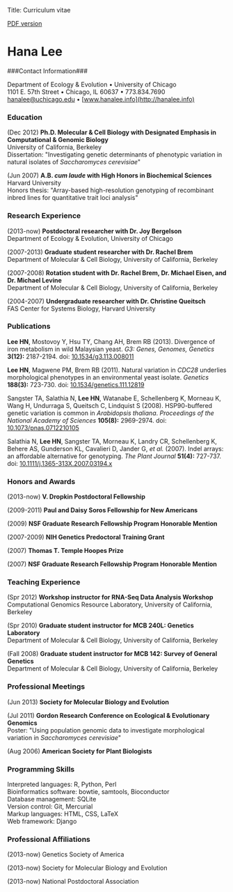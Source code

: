 Title: Curriculum vitae

[PDF version](../static/pdfs/cv.pdf)

# Hana Lee #

###Contact Information###

Department of Ecology & Evolution &bull; University of Chicago  
1101 E. 57th Street &bull; Chicago, IL 60637 &bull; 773.834.7690  
hanalee@uchicago.edu &bull; [www.hanalee.info](http://hanalee.info)

### Education ###

(Dec 2012) **Ph.D. Molecular & Cell Biology with Designated Emphasis in
Computational & Genomic Biology**  
University of California, Berkeley  
Dissertation: "Investigating genetic determinants of phenotypic variation in
natural isolates of _Saccharomyces cerevisiae_"   

(Jun 2007) **A.B. _cum laude_ with High Honors in Biochemical Sciences**  
Harvard University  
Honors thesis: "Array-based high-resolution genotyping of recombinant
inbred lines for quantitative trait loci analysis"  

### Research Experience ###

(2013-now) **Postdoctoral researcher with Dr. Joy Bergelson**    
Department of Ecology & Evolution, University of Chicago

(2007-2013) **Graduate student researcher with Dr. Rachel Brem**  
Department of Molecular  & Cell Biology, University of California, Berkeley  

(2007-2008) **Rotation student with Dr. Rachel Brem, Dr. Michael Eisen, and Dr.
Michael Levine**  
Department of Molecular  & Cell Biology, University of California, Berkeley  

(2004-2007) **Undergraduate researcher with Dr. Christine Queitsch**  
FAS Center for Systems Biology, Harvard University


### Publications ###

**Lee HN**, Mostovoy Y, Hsu TY, Chang AH, Brem RB (2013). Divergence of iron
metabolism in wild Malaysian yeast. _G3: Genes, Genomes, Genetics_
**3(12):** 2187-2194. doi: [10.1534/g3.113.008011](http://dx.doi.org/10.1534/g3.113.008011)

**Lee HN**, Magwene PM, Brem RB (2011). Natural variation in _CDC28_
underlies morphological phenotypes in an environmental yeast isolate.
_Genetics_ **188(3):** 723-730. doi:
[10.1534/genetics.111.12819](http://dx.doi.org/10.1534/genetics.111.12819)

Sangster TA, Salathia N, **Lee HN**, Watanabe E, Schellenberg K, Morneau K, Wang
H, Undurraga S, Queitsch C, Lindquist S (2008). HSP90-buffered genetic
variation is common in _Arabidopsis thaliana_. _Proceedings of the National
Academy of Sciences_ **105(8):** 2969-2974. doi:
[10.1073/pnas.0712210105](http://dx.doi.org/10.1073/pnas.0712210105)

Salathia N, **Lee HN**, Sangster TA, Morneau K, Landry CR, Schellenberg K,
Behere AS, Gunderson KL, Cavalieri D, Jander G, _et al._ (2007). Indel
arrays: an affordable alternative for genotyping. _The Plant Journal_
**51(4):** 727-737. doi: [10.1111/j.1365-313X.2007.03194.x](http://dx.doi.org/10.1111/j.1365-313X.2007.03194.x)

### Honors and Awards ###

(2013-now) **V. Dropkin Postdoctoral Fellowship**

(2009-2011) **Paul and Daisy Soros Fellowship for New Americans**

(2009) **NSF Graduate Research Fellowship Program Honorable Mention**

(2007-2009) **NIH Genetics Predoctoral Training Grant**

(2007) **Thomas T. Temple Hoopes Prize**

(2007) **NSF Graduate Research Fellowship Program Honorable Mention**

### Teaching Experience ###

(Spr 2012) **Workshop instructor for RNA-Seq Data Analysis Workshop**  
Computational Genomics Resource Laboratory, University of California,
Berkeley

(Spr 2010) **Graduate student instructor for MCB 240L: Genetics Laboratory**  
Department of Molecular & Cell Biology, University of California, Berkeley

(Fall 2008) **Graduate student instructor for MCB 142: Survey of General
Genetics**  
Department of Molecular & Cell Biology, University of California, Berkeley

### Professional Meetings ###

(Jun 2013) **Society for Molecular Biology and Evolution**

(Jul 2011) **Gordon Research Conference on Ecological & Evolutionary
Genomics**  
Poster: "Using population genomic data to investigate morphological
variation in _Saccharomyces cerevisiae_"

(Aug 2006) **American Society for Plant Biologists**

### Programming Skills ###

Interpreted languages: R, Python, Perl  
Bioinformatics software: bowtie, samtools, Bioconductor  
Database management: SQLite  
Version control: Git, Mercurial  
Markup languages: HTML, CSS, LaTeX  
Web framework: Django  

### Professional Affiliations ###

(2013-now) Genetics Society of America

(2013-now) Society for Molecular Biology and Evolution

(2013-now) National Postdoctoral Association
